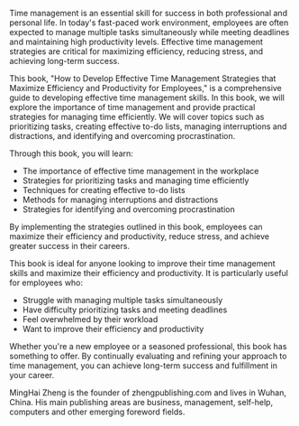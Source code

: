 
Time management is an essential skill for success in both professional and personal life. In today's fast-paced work environment, employees are often expected to manage multiple tasks simultaneously while meeting deadlines and maintaining high productivity levels. Effective time management strategies are critical for maximizing efficiency, reducing stress, and achieving long-term success.

This book, "How to Develop Effective Time Management Strategies that Maximize Efficiency and Productivity for Employees," is a comprehensive guide to developing effective time management skills. In this book, we will explore the importance of time management and provide practical strategies for managing time efficiently. We will cover topics such as prioritizing tasks, creating effective to-do lists, managing interruptions and distractions, and identifying and overcoming procrastination.

Through this book, you will learn:

* The importance of effective time management in the workplace
* Strategies for prioritizing tasks and managing time efficiently
* Techniques for creating effective to-do lists
* Methods for managing interruptions and distractions
* Strategies for identifying and overcoming procrastination

By implementing the strategies outlined in this book, employees can maximize their efficiency and productivity, reduce stress, and achieve greater success in their careers.

This book is ideal for anyone looking to improve their time management skills and maximize their efficiency and productivity. It is particularly useful for employees who:

* Struggle with managing multiple tasks simultaneously
* Have difficulty prioritizing tasks and meeting deadlines
* Feel overwhelmed by their workload
* Want to improve their efficiency and productivity

Whether you're a new employee or a seasoned professional, this book has something to offer. By continually evaluating and refining your approach to time management, you can achieve long-term success and fulfillment in your career.

MingHai Zheng is the founder of zhengpublishing.com and lives in Wuhan, China. His main publishing areas are business, management, self-help, computers and other emerging foreword fields.
